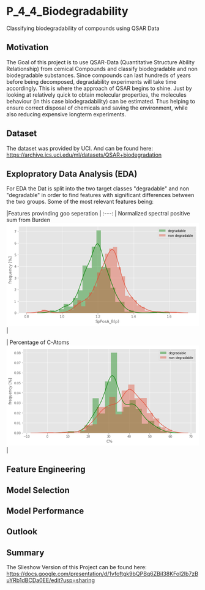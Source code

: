 # P_4_4_Biodegradability
Classifying biodegradability of compounds using QSAR Data

## Motivation
The Goal of this project is to use QSAR-Data (Quantitative Structure Ability Relationship) from cemical Compounds and classify biodegradable and non biodegradable substances. Since compounds can last hundreds of years before being decomposed, degradability experiments will take time accordingly. This is where the approach of QSAR begins to shine. Just by looking at relatively quick to obtain molecular properties, the molecules behaviour (in this case biodegradability) can be estimated. Thus helping to ensure correct disposal of chemicals and saving the environment, while also reducing expensive longterm experiments.

## Dataset
The dataset was provided by UCI. And can be found here:
https://archive.ics.uci.edu/ml/datasets/QSAR+biodegradation

## Explopratory Data Analysis (EDA)
For EDA the Dat is split into the two target classes "degradable" and non "degradable" in order to find features with significant differences between the two groups.
Some of the most relevant features being:

|Features provinding goo seperation |
:---:
| Normalized spectral positive sum from Burden
![Burden](/Pictures/distritbution_plot_SpPosA_B(p).png "SpPosA_B(p)") |

| Percentage of C-Atoms
![C-Atoms](/Pictures/distribution_plot_C.png "Percentage of C-Atoms") |

## Feature Engineering

## Model Selection

## Model Performance

## Outlook

## Summary
The Slieshow Version of this Project can be found here:
https://docs.google.com/presentation/d/1vfoftgk9bQPBq6ZBiI38KFoI2lb7zBuYRb1dBCDa0EE/edit?usp=sharing
